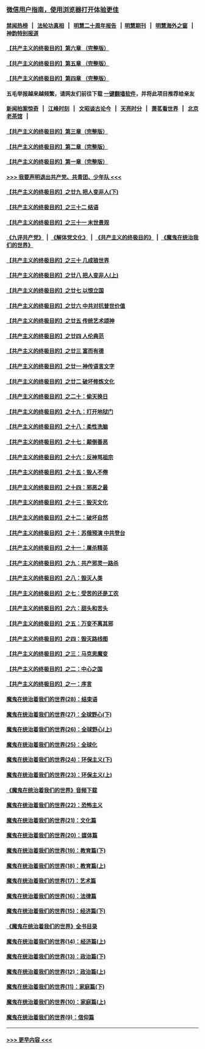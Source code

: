 ### [微信用户指南，使用浏览器打开体验更佳](https://github.com/gfw-breaker/banned-news1/blob/master/indexes/wechat-guide.md?t=0)
#### [禁闻热榜](热点新闻.md?t=0)  &nbsp;&nbsp;|&nbsp;&nbsp; [法轮功真相](https://github.com/gfw-breaker/truth/blob/master/README.md?t=0) &nbsp;&nbsp;|&nbsp;&nbsp; [明慧二十周年报告](https://github.com/gfw-breaker/mh-reports/blob/master/README.md?t=0) &nbsp;&nbsp;|&nbsp;&nbsp;[明慧期刊](https://github.com/gfw-breaker/mh-qikan) &nbsp;&nbsp;|&nbsp;&nbsp; [明慧海外之窗](https://github.com/gfw-breaker/mh-news/blob/master/README.md?t=0) &nbsp;&nbsp;|&nbsp;&nbsp; [神韵特别报道](https://github.com/gfw-breaker/mh-news/blob/master/shenyun.md?t=0)
#### [【共产主义的终极目的】第六章 （完整版）](../pages/nsc422/n11428913.md?t=02170102) 
#### [【共产主义的终极目的】第五章 （完整版）](../pages/nsc422/n11428912.md?t=02170102) 
#### [【共产主义的终极目的】第四章 （完整版）](../pages/nsc422/n11428907.md?t=02170102) 
#### 五毛举报越来越频繁，请网友们前往下载 [一键翻墙软件](https://github.com/gfw-breaker/ssr-accounts)，并将此项目推荐给亲友
#### [新闻拍案惊奇](https://github.com/gfw-breaker/banned-news1/blob/master/pages/link4.md) &nbsp;&nbsp;|&nbsp;&nbsp; [江峰时刻](https://github.com/gfw-breaker/banned-news1/blob/master/pages/link4.md) &nbsp;&nbsp;|&nbsp;&nbsp; [文昭谈古论今](https://github.com/gfw-breaker/banned-news1/blob/master/pages/link4.md) &nbsp;&nbsp;|&nbsp;&nbsp; [天亮时分](https://github.com/gfw-breaker/banned-news1/blob/master/pages/link4.md) &nbsp;&nbsp;|&nbsp;&nbsp; [萧茗看世界](https://github.com/gfw-breaker/banned-news1/blob/master/pages/link4.md) &nbsp;&nbsp;|&nbsp;&nbsp; [北京老茶馆](https://github.com/gfw-breaker/banned-news1/blob/master/pages/link4.md) &nbsp;&nbsp;|&nbsp;&nbsp; 
#### [【共产主义的终极目的】第三章（完整版）](../pages/nsc422/n11428848.md?t=02170102) 
#### [【共产主义的终极目的】第二章（完整版）](../pages/nsc422/n11428831.md?t=02170102) 
#### [【共产主义的终极目的】第一章（完整版）](../pages/nsc422/n11417651.md?t=02170102) 
#### [>>> 我要声明退出共产党、共青团、少年队 <<<](https://github.com/begood0513/goodnews/blob/master/quit/letter.md) 
#### [【共产主义的终极目的】之廿九 把人变非人(下)](../pages/nsc422/n11344140.md?t=02170102) 
#### [【共产主义的终极目的】之三十二 结语](../pages/nsc422/n11360535.md?t=02170102) 
#### [【共产主义的终极目的】之三十一 末世景观](../pages/nsc422/n11351129.md?t=02170102) 
#### [《九评共产党》](https://github.com/begood0513/9ping.md/blob/master/README.md) &nbsp;|&nbsp; [《解体党文化》](../../../../jtdwh.md/blob/master/README.md)  &nbsp;|&nbsp; [《共产主义的终极目的》](../../../../gczydzjmd.md/blob/master/README.md) &nbsp;|&nbsp; [《魔鬼在统治我们的世界》](../../../../mgztzwmdsj.md/blob/master/README.md) 
#### [【共产主义的终极目的】之三十 几成狼世界](../pages/nsc422/n11348280.md?t=02170102) 
#### [【共产主义的终极目的】之廿八 把人变非人(上)](../pages/nsc422/n11340492.md?t=02170102) 
#### [【共产主义的终极目的】之廿七 以恨立国](../pages/nsc422/n11336944.md?t=02170102) 
#### [【共产主义的终极目的】之廿六 中共对抗普世价值](../pages/nsc422/n11324785.md?t=02170102) 
#### [【共产主义的终极目的】之廿五 传统艺术颂神](../pages/nsc422/n11296396.md?t=02170102) 
#### [【共产主义的终极目的】之廿四 人伦典范](../pages/nsc422/n11296397.md?t=02170102) 
#### [【共产主义的终极目的】之廿三 富而有德](../pages/nsc422/n11283598.md?t=02170102) 
#### [【共产主义的终极目的】之廿一 神传语言文字](../pages/nsc422/n11263265.md?t=02170102) 
#### [【共产主义的终极目的】之廿二 破坏修炼文化](../pages/nsc422/n11245728.md?t=02170102) 
#### [【共产主义的终极目的】之二十：偷天换日](../pages/nsc422/n11238846.md?t=02170102) 
#### [【共产主义的终极目的】之十九：打开地狱门](../pages/nsc422/n11206376.md?t=02170102) 
#### [【共产主义的终极目的】之十八：柔性洗脑](../pages/nsc422/n11199994.md?t=02170102) 
#### [【共产主义的终极目的】之十七：颠倒善恶](../pages/nsc422/n11179782.md?t=02170102) 
#### [【共产主义的终极目的】之十六：反神骂祖宗](../pages/nsc422/n11166798.md?t=02170102) 
#### [【共产主义的终极目的】之十五：毁人不倦](../pages/nsc422/n11166792.md?t=02170102) 
#### [【共产主义的终极目的】之十四：邪恶之最](../pages/nsc422/n11150249.md?t=02170102) 
#### [【共产主义的终极目的】之十三：毁灭文化](../pages/nsc422/n11135227.md?t=02170102) 
#### [【共产主义的终极目的】之十二：破坏自然](../pages/nsc422/n11135214.md?t=02170102) 
#### [【共产主义的终极目的】之十：苏俄预演 中共登台](../pages/nsc422/n11118424.md?t=02170102) 
#### [【共产主义的终极目的】之十一：屠杀精英](../pages/nsc422/n11118442.md?t=02170102) 
#### [【共产主义的终极目的】之九：共产邪灵一路杀](../pages/nsc422/n11114139.md?t=02170102) 
#### [【共产主义的终极目的】之八：毁灭人类](../pages/nsc422/n11108503.md?t=02170102) 
#### [【共产主义的终极目的】之七：受苦的还是工农](../pages/nsc422/n11101809.md?t=02170102) 
#### [【共产主义的终极目的】之六：甜头和苦头](../pages/nsc422/n11096971.md?t=02170102) 
#### [【共产主义的终极目的】之五：万变不离其邪](../pages/nsc422/n11091285.md?t=02170102) 
#### [【共产主义的终极目的】之四：毁灭路线图](../pages/nsc422/n11086284.md?t=02170102) 
#### [【共产主义的终极目的】之三：马克思魔变](../pages/nsc422/n11061941.md?t=02170102) 
#### [【共产主义的终极目的】之二：中心之国](../pages/nsc422/n11047728.md?t=02170102) 
#### [【共产主义的终极目的】之一：序言](../pages/nsc422/n11086077.md?t=02170102) 
#### [魔鬼在统治着我们的世界(28)：结束语](../pages/nsc422/n10936246.md?t=02170102) 
#### [魔鬼在统治着我们的世界(27)：全球野心(下)](../pages/nsc422/n10928319.md?t=02170102) 
#### [魔鬼在统治着我们的世界(26)：全球野心(上)](../pages/nsc422/n10900318.md?t=02170102) 
#### [魔鬼在统治着我们的世界(25)：全球化](../pages/nsc422/n10788205.md?t=02170102) 
#### [魔鬼在统治着我们的世界(24)：环保主义(下)](../pages/nsc422/n10695307.md?t=02170102) 
#### [魔鬼在统治着我们的世界(23)：环保主义(上)](../pages/nsc422/n10688613.md?t=02170102) 
#### [《魔鬼在统治着我们的世界》音频下载](../pages/nsc422/n10635553.md?t=02170102) 
#### [魔鬼在统治着我们的世界(22)：恐怖主义](../pages/nsc422/n10614727.md?t=02170102) 
#### [魔鬼在统治着我们的世界(21)：文化篇](../pages/nsc422/n10597706.md?t=02170102) 
#### [魔鬼在统治着我们的世界(20)：媒体篇](../pages/nsc422/n10586579.md?t=02170102) 
#### [魔鬼在统治着我们的世界(19)：教育篇(下)](../pages/nsc422/n10564808.md?t=02170102) 
#### [魔鬼在统治着我们的世界(18)：教育篇(上)](../pages/nsc422/n10526970.md?t=02170102) 
#### [魔鬼在统治着我们的世界(17)：艺术篇](../pages/nsc422/n10499093.md?t=02170102) 
#### [魔鬼在统治着我们的世界(16)：法律篇](../pages/nsc422/n10485969.md?t=02170102) 
#### [魔鬼在统治着我们的世界(15)：经济篇(下)](../pages/nsc422/n10469975.md?t=02170102) 
#### [《魔鬼在统治着我们的世界》全书目录](../pages/nsc422/n10464261.md?t=02170102) 
#### [魔鬼在统治着我们的世界(14)：经济篇(上)](../pages/nsc422/n10457370.md?t=02170102) 
#### [魔鬼在统治着我们的世界(13)：政治篇(下)](../pages/nsc422/n10448270.md?t=02170102) 
#### [魔鬼在统治着我们的世界(12)：政治篇(上)](../pages/nsc422/n10444576.md?t=02170102) 
#### [魔鬼在统治着我们的世界(11)：家庭篇(下)](../pages/nsc422/n10440961.md?t=02170102) 
#### [魔鬼在统治着我们的世界(10)：家庭篇(上)](../pages/nsc422/n10435448.md?t=02170102) 
#### [魔鬼在统治着我们的世界(9)：信仰篇](../pages/nsc422/n10432159.md?t=02170102) 

----
#### [ >>> 更早内容 <<< ](../indexes/nsc422-earlier.md)
